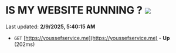 # IS MY WEBSITE RUNNING ? [![](https://img.shields.io/static/v1?label=Sponsor&message=%E2%9D%A4&logo=GitHub&color=%23fe8e86)](https://github.com/sponsors/Youssef-Lehmam)

Last updated: **2/9/2025, 5:40:15 AM**

- `GET` [https://youssefservice.me](https://youssefservice.me) - **Up** (202ms)
